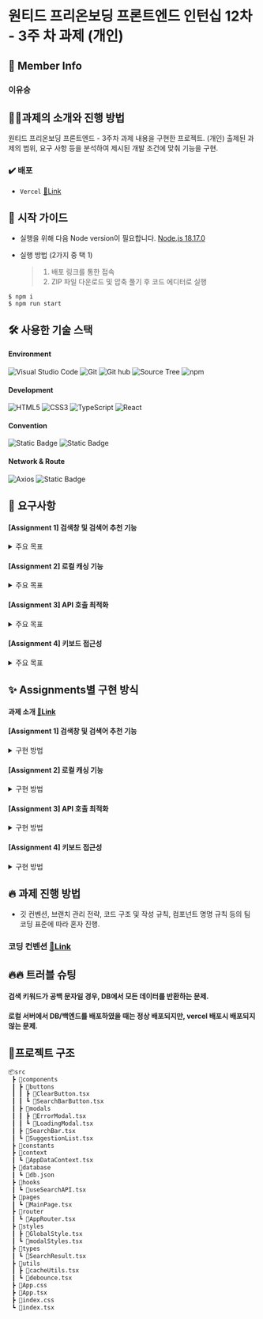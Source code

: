 # 원티드 프리온보딩 프론트엔드 인턴십 12차 - 3주 차 과제 (개인)

## 👥 Member Info

### 이유승

## 💪🏻과제의 소개와 진행 방법

원티드 프리온보딩 프론트엔드 - 3주차 과제 내용을 구현한 프로젝트. (개인)
출제된 과제의 범위, 요구 사항 등을 분석하여 제시된 개발 조건에 맞춰 기능을 구현.

### ✔️ 배포

- `Vercel` [🔗Link](https://wanted-pre-onboarding-12th-team17-week3.vercel.app/)

## 🛫 시작 가이드

- 실행을 위해 다음 Node version이 필요합니다.
  [Node.js 18.17.0](https://nodejs.org/ca/blog/release/v18.17.0/)

- 실행 방법 (2가지 중 택 1)
  > 1. 배포 링크를 통한 접속
  > 2. ZIP 파일 다운로드 및 압축 풀기 후 코드 에디터로 실행

```
$ npm i
$ npm run start
```

## 🛠️ 사용한 기술 스택

#### Environment
![Visual Studio Code](https://img.shields.io/badge/Visual%20Studio%20Code-007ACC?style=for-the-badge&logo=Visual%20Studio%20Code&logoColor=white)
![Git](https://img.shields.io/badge/Git-F05032?style=for-the-badge&logo=Git&logoColor=white)
![Git hub](https://img.shields.io/badge/GitHub-181717?style=for-the-badge&logo=GitHub&logoColor=white)
![Source Tree](https://img.shields.io/badge/SOURCE%20TREE-blue?style=for-the-badge&logo=sourcetree)
![npm](https://img.shields.io/badge/npm-CB3837?style=for-the-badge&logo=npm&logoColor=white)

#### Development
![HTML5](https://img.shields.io/badge/HTML-%23F5AF64?style=for-the-badge&logo=html5)
![CSS3](https://img.shields.io/badge/CSS-%230A82FF?style=for-the-badge&logo=css3)
![TypeScript](https://img.shields.io/badge/TypeScript-007ACC?style=for-the-badge&logo=Typescript&logoColor=white)
![React](https://img.shields.io/badge/React-20232A?style=for-the-badge&logo=react&logoColor=61DAFB)

#### Convention
![Static Badge](https://img.shields.io/badge/ESLINT%20-%20%23942894?style=for-the-badge&logo=ESLINT)
![Static Badge](https://img.shields.io/badge/PRETTIER%20-%20%23AE5E1A?style=for-the-badge&logo=PRETTIER)

#### Network & Route
![Axios](https://img.shields.io/badge/axios-5A29E4?style=for-the-badge&logo=axios&logoColor=black)
![Static Badge](https://img.shields.io/badge/REACT%20ROUTER%20-%20%23F4AAAA?style=for-the-badge&logo=REACT%20ROUTER)

## 🚀 요구사항

#### [Assignment 1] 검색창 및 검색어 추천 기능

<details>
<summary>주요 목표</summary>

- 질환명 검색시 API 호출로 검색어 추천 기능 구현.
- 검색어가 없을 때는 "검색어 없음"을 표시.
</details>

#### [Assignment 2] 로컬 캐싱 기능

<details>
<summary>주요 목표</summary>

- API 호출 결과를 로컬에서 캐싱.
- 캐싱 기능을 제공하는 라이브러리(예: React-Query) 사용을 금지.
- 캐싱 방법에 대한 설명을 README에 기술.
- expire time을 구현하면 추가 점수를 받게 됨.
</details>

#### [Assignment 3] API 호출 최적화

<details>
<summary>주요 목표</summary>

- 입력마다 API를 호출하지 않아야 함.
- API 호출 횟수를 줄이기 위한 전략을 수립하고 실행.
- 해당 전략에 대한 설명을 README에 기술.
- API 호출 시 **`console.info("calling api")`** 출력을 통해 API 호출을 콘솔에서 확인 가능.
</details>

#### [Assignment 4] 키보드 접근성

<details>
<summary>주요 목표</summary>

- 키보드만을 사용하여 추천 검색어로 이동 가능.
</details>

## ✨ Assignments별 구현 방식

#### 과제 소개 [🔗Link](https://github.com/Akows/wanted-pre-onboarding-12th-team17-week3)

#### [Assignment 1] 검색창 및 검색어 추천 기능

<details>
<summary>구현 방법</summary>

## 기본 구조
API 호출을 기능을 수행하는 Custom Hooks를 구현. API 호출을 수행하고 에러 및 로딩 상태 변수는 Context에서 관리.

## 동작 방식
검색어 입력 컴포넌트에서 Custom Hooks에서 export 하고 있는 변수와 함수를 가져와서 호출.
사용자가 검색창에 키워드를 입력하면, 키워드를 인자로 API 호출 기능을 실행.
검색어 입력 컴포넌트로 결과값이 반환되어오면 검색 결과 출력 컴포넌트로 prop 전달.
검색 결과 출력 컴포넌트에서는 map 함수를 이용하여 결과를 출력한다.

## 부가 기능
### 사용자가 입력한 검색어를 취소하고 초기화하는 기능.
입력값이 초기화될 때 검색 결과값도 같이 초기화된다.

![image](https://github.com/Akows/wanted-pre-onboarding-12th-team17-week3/assets/54127322/93e24981-af51-4212-8d92-2237ef15b42a)

여기서 검색창 우측 검색 버튼 옆에 X 버튼을 클릭하면..

![image](https://github.com/Akows/wanted-pre-onboarding-12th-team17-week3/assets/54127322/c1bb681b-18be-4a02-89b7-04e09bf93299)

입력한 검색 키워드와 검색 결과 모두를 초기화한다.

### 사용자가 입력한 키워드와 검색 결과값에서 일치하는 부분을 강조하는 기능.
검색 결과와 입력 키워드를 비교하여 일치하는 index를 찾은 다음, 이를 기준으로 키워드 이전 / 이후를 구분. 키워드와 일치하는 부분에만 강조 스타일을 준다.

![image](https://github.com/Akows/wanted-pre-onboarding-12th-team17-week3/assets/54127322/b3378322-ca85-406a-ae89-07f6b2e852b3)

</details>

#### [Assignment 2] 로컬 캐싱 기능

<details>
<summary>구현 방법</summary>

## 기본 구조
로컬 스토리지 기능을 활용한 로컬 캐싱 기능 구현.

## 동작 방식
반환되어 오는 검색 결과값을 검색 키워드를 key로, 데이터를 value로 로컬 스토리지에 저장한다.

사용자가 키워드를 입력하면 우선 로컬 스토리지에 해당 데이터가 저장되어있는지 확인하여, 동일한 데이터가 저장되어 있다면 API 호출을 하지 않고 해당 데이터를 가져와서 반환한다.

동일한 데이터가 없을 경우 API 호출을 실행하여 서버에서 데이터를 받아오는데, 이때 데이터는 로컬 스토리지에 저장해준다. 데이터를 저장할 때 캐싱 유효기간 구현을 위해 현재 시간 데이터를 가져와서 유효 기간을 설정하여 같이 저장한다.

![image](https://github.com/Akows/wanted-pre-onboarding-12th-team17-week3/assets/54127322/126e2cfc-6c80-4e85-95b7-eef21285f67a)

이후 사용자가 다시 키워드를 검색할 경우 API를 호출하기 전에 로컬 스토리지에 캐싱 여부를 확인하는데, 이때 스토리지 내부에 일치하는 데이터가 있다 하더라도 유효기간이 경과하였다면 데이터를 삭제한다.
유효기간 경과로 데이터가 삭제되었을 경우, 해당 데이터가 스토리지에 캐싱되지 않은 것이라 간주하고 API 호출을 실행한다.

![image](https://github.com/Akows/wanted-pre-onboarding-12th-team17-week3/assets/54127322/9e7d367f-af5c-472d-a687-b342fb012452)

![image](https://github.com/Akows/wanted-pre-onboarding-12th-team17-week3/assets/54127322/192a1ca6-d92b-405c-8da5-3486e3d9a590)

![image](https://github.com/Akows/wanted-pre-onboarding-12th-team17-week3/assets/54127322/a1bce477-c9fc-4ce8-8fef-b66eada52305)

스토리지에 캐싱되어있지 않은 데이터를 호출할 때는 위와 같이 API를 새롭게 호출하고 스토리지에 캐싱한다.
그리고 캐싱되어 있는 데이터를 불러오는 경우에는..

![image](https://github.com/Akows/wanted-pre-onboarding-12th-team17-week3/assets/54127322/1bfe45c7-491b-4199-bb4f-2270f6f6fba3)

API 호출을 실행하지 않는 것을 알 수 있다.
</details>

#### [Assignment 3] API 호출 최적화

<details>
<summary>구현 방법</summary>

## 기본 구조
로컬 캐싱 기능이 API 호출 최적화 전략 중 하나이지만, 이 프로젝트의 경우 사용자가 검색어를 입력할 때마다 API를 호출하기 때문에 불필요한 호출이 이루어질 수 밖에 없다. 
이럴 때 사용할 수 있는 전략이 debounce. debounce는 사용자가 입력을 마친 다음 일정 시간이 지나고 나서 다음 기능이 동작하도록 시간 지연을 걸어준다.

## 동작 방식
```
export function debounce(fn: (...args: any[]) => void, delay: number) {
  let timerId: NodeJS.Timeout | null = null;

  return (...args: any[]) => {
    if (timerId) {
      clearTimeout(timerId);
    }

    timerId = setTimeout(() => {
      fn(...args);
      timerId = null;
    }, delay);
  };
}
```
debounce 함수는 API 호출 커스텀 훅의 데이터를 호출하는 함수와 함수의 실행 지연 시간을 인자로 받아 사용한다.

debounce 함수가 호출되었을 때 setTimeout으로 인해 데이터를 호출하는 함수가 호출되지만 일정 시간 뒤에 실행되도록 지연된다.
그런데 만약에 debounce 함수가 다시 호출될 경우 기존에 존재하던 setTimeout 함수를 취소하고 다시 실행하게 된다.

즉, 사용자가 입력하는 동안에는 setTimeout가 호출되었다가 사라지고, 다시 호출되고 사라지고를 반복하게 된다.
사용자가 입력을 마치고 추가 입력을 멈출 경우 setTimeout가 동작하여 데이터를 호출하는 함수가 실행되게 된다.

</details>



#### [Assignment 4] 키보드 접근성

<details>
<summary>구현 방법</summary>

## 기본 구조
KeyboardEvent를 사용하여 사용자가 특정 키를 입력했을 때 어떤 동작이 실행되도록 구현한다.

## 동작 방식
```
  // 선택된 항목의 인덱스를 추적하는 상태 변수
  const [selectedIndex, setSelectedIndex] = useState(-1);

  const handleKeyDown = (event: React.KeyboardEvent) => {
    switch (event.key) {
      case 'ArrowDown':
        // 아래쪽 키를 눌렀을 때, 선택된 인덱스를 증가시킴
        setSelectedIndex(prevIndex => Math.min(prevIndex + 1, data.length - 1));
        break;
      case 'ArrowUp':
        // 위쪽 키를 눌렀을 때, 선택된 인덱스를 감소시킴
        setSelectedIndex(prevIndex => Math.max(prevIndex - 1, 0));
        break;
      default:
        break;
    }
  };
```

사용자가 키보드의 아래 혹은 위 키를 입력하게 되면 setSelectedIndex가 호출되어 selectedIndex의 값을 변화시킨다.
selectedIndex의 값은 자식 컴포넌트인 검색 결과 출력 컴포넌트로 props 전달되는데,

```
      {data && data.length > 0 ? (
        data.map((item, index) => (
          <SearchItem
            key={item.sickCd}
            style={{
              backgroundColor:
                index === selectedIndex ? '#f3f3f3' : 'transparent',
            }} // 선택된 항목의 배경색 변경
          >
```

selectedIndex의 값과 map 함수로 렌더링되는 검색 결과 요소들의 index를 비교,
해당되는 요소에는 style 속성을 이용하여 배경색이 #f3f3f3으로 적용되고
해당되지 않는 요소들은 transparent 속성으로 배경색이 적용되지 않도록 구분하였다.

![image](https://github.com/Akows/wanted-pre-onboarding-12th-team17-week3/assets/54127322/be9a79fa-7da7-4c24-b54f-9f591dfc7a8a)


</details>


## 🔥 과제 진행 방법

- 깃 컨벤션, 브랜치 관리 전략, 코드 구조 및 작성 규칙, 컴포넌트 명명 규칙 등의 팀 코딩 표준에 따라 혼자 진행.

### 코딩 컨벤션 [🔗Link](https://shorturl.at/dAO08)

## 🔥🔥 트러블 슈팅

#### 검색 키워드가 공백 문자일 경우, DB에서 모든 데이터를 반환하는 문제.

#### 로컬 서버에서 DB/백엔드를 배포하였을 때는 정상 배포되지만, vercel 배포시 배포되지 않는 문제.

## 🌲프로젝트 구조

```bash
📦src
 ┣ 📂components
 ┃ ┣ 📂buttons
 ┃ ┃ ┣ 📜ClearButton.tsx
 ┃ ┃ ┗ 📜SearchBarButton.tsx
 ┃ ┣ 📂modals
 ┃ ┃ ┣ 📜ErrorModal.tsx
 ┃ ┃ ┗ 📜LoadingModal.tsx
 ┃ ┣ 📜SearchBar.tsx
 ┃ ┗ 📜SuggestionList.tsx
 ┣ 📂constants
 ┣ 📂context
 ┃ ┗ 📜AppDataContext.tsx
 ┣ 📂database
 ┃ ┗ 📜db.json
 ┣ 📂hooks
 ┃ ┗ 📜useSearchAPI.tsx
 ┣ 📂pages
 ┃ ┗ 📜MainPage.tsx
 ┣ 📂router
 ┃ ┗ 📜AppRouter.tsx
 ┣ 📂styles
 ┃ ┣ 📜GlobalStyle.tsx
 ┃ ┗ 📜modalStyles.tsx
 ┣ 📂types
 ┃ ┗ 📜SearchResult.tsx
 ┣ 📂utils
 ┃ ┣ 📜cacheUtils.tsx
 ┃ ┗ 📜debounce.tsx
 ┣ 📜App.css
 ┣ 📜App.tsx
 ┣ 📜index.css
 ┗ 📜index.tsx
```
